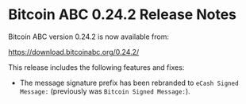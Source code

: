 # Bitcoin ABC 0.24.2 Release Notes

Bitcoin ABC version 0.24.2 is now available from:

  <https://download.bitcoinabc.org/0.24.2/>

This release includes the following features and fixes:
 - The message signature prefix has been rebranded to `eCash Signed Message:`
   (previously was `Bitcoin Signed Message:`).
